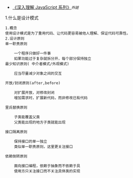 -   [《深入理解 JavaScript 系列》](https://www.cnblogs.com/TomXu/archive/2011/12/15/2288411.html)_`外链`_

1.什么是设计模式

```text
1.概念
使用设计模式是为了重用代码、让代码更容易被他人理解、保证代码可靠性。
2.设计原则
单一职责原则

    一个程序只做好一件事
    如果功能过于复杂就拆分开，每个部分保持独立
最少知识原则( 中介者模式/外观模式)

    应当尽量减少对象之间的交互

开放/封闭原则(after,before)

    对扩展开放，对修改封闭
    增加需求时，扩展新代码，而非修改已有代码

里氏替换原则

    子类能覆盖父类
    父类能出现的地方子类就能出现

接口隔离原则

    保持接口的单一独立
    类似单一职责原则，这里更关注接口

依赖倒转原则

    面向接口编程，依赖于抽象而不依赖于具
    使用方只关注接口而不关注具体类的实现

```

